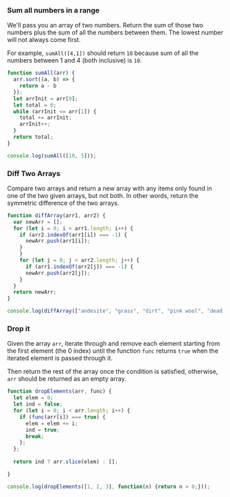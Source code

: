 ### Sum all numbers in a range

We'll pass you an array of two numbers. Return the sum of those two numbers plus the sum of all the numbers between them. The lowest number will not always come first.

For example, ```sumAll([4,1])``` should return ```10``` because sum of all the numbers between 1 and 4 (both inclusive) is ```10```.

```javascript
function sumAll(arr) {
  arr.sort((a, b) => {
    return a - b
  });
  let arrInit = arr[0];
  let total = 0;
  while (arrInit <= arr[1]) {
    total += arrInit;
    arrInit++;
  }
  return total;
}

console.log(sumAll([10, 5]));
```

### Diff Two Arrays

Compare two arrays and return a new array with any items only found in one of the two given arrays, but not both. In other words, return the symmetric difference of the two arrays.

```javascript
function diffArray(arr1, arr2) {
  var newArr = [];
  for (let i = 0; i < arr1.length; i++) {
    if (arr2.indexOf(arr1[i]) === -1) {
      newArr.push(arr1[i]);
    }
    }
    for (let j = 0; j < arr2.length; j++) {
      if (arr1.indexOf(arr2[j]) === -1) {
      newArr.push(arr2[j]);
    }
  }
  return newArr;
}

console.log(diffArray(["andesite", "grass", "dirt", "pink wool", "dead shrub"], ["diorite", "andesite", "grass", "dirt", "dead shrub"]));
```

### Drop it

Given the array ```arr```, iterate through and remove each element starting from the first element (the 0 index) until the function ```func``` returns ```true``` when the iterated element is passed through it.

Then return the rest of the array once the condition is satisfied, otherwise, ```arr``` should be returned as an empty array.

```javascript
function dropElements(arr, func) {
  let elem = 0;
  let ind = false;
  for (let i = 0; i < arr.length; i++) {
    if (func(arr[i]) === true) {
      elem = elem += i;
      ind = true;
      break;
    }; 
  };
  
  return ind ? arr.slice(elem) : [];

}

console.log(dropElements([1, 2, 3], function(n) {return n > 0;}));
```